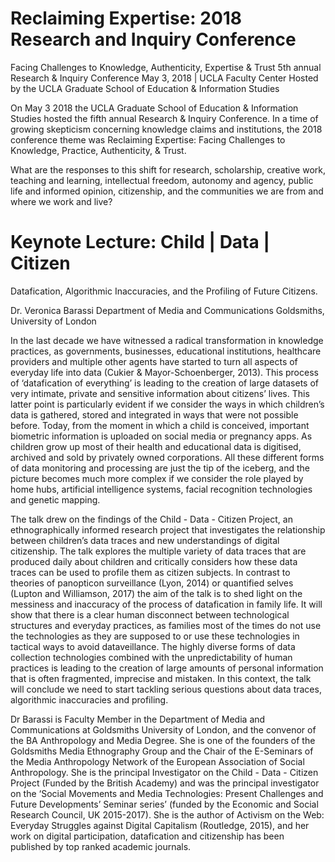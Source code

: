 # Reclaiming Expertise: 2018 Research and Inquiry Conference 
Facing Challenges to Knowledge, Authenticity, Expertise & Trust
5th annual Research & Inquiry Conference
May 3, 2018 | UCLA Faculty Center 
Hosted by the UCLA Graduate School of Education & Information Studies 


On May 3 2018 the UCLA Graduate School of Education & Information Studies hosted the fifth annual Research & Inquiry Conference. In a time of growing skepticism concerning knowledge claims and institutions, the 2018 conference theme was Reclaiming Expertise: Facing Challenges to Knowledge, Practice, Authenticity, & Trust. 

What are the responses to this shift for research, scholarship, creative work, teaching and learning, intellectual freedom, autonomy and agency, public life and informed opinion, citizenship, and the communities we are from and where we work and live?


# Keynote Lecture: Child | Data | Citizen

Datafication, Algorithmic Inaccuracies, and the Profiling of Future Citizens.

Dr. Veronica Barassi
Department of Media and Communications 
Goldsmiths, University of London

In the last decade we have witnessed a radical transformation in knowledge practices, as governments, businesses, educational institutions, healthcare providers and multiple other agents have started to turn all aspects of everyday life into data (Cukier & Mayor-Schoenberger, 2013). This process of ‘datafication of everything’ is leading to the creation of large datasets of very intimate, private and sensitive information about citizens’ lives. This latter point is particularly evident if we consider the ways in which children’s data is gathered, stored and integrated in ways that were not possible before. Today, from the moment in which a child is conceived, important biometric information is uploaded on social media or pregnancy apps. As children grow up most of their health and educational data is digitised, archived and sold by privately owned corporations. All these different forms of data monitoring and processing are just the tip of the iceberg, and the picture becomes much more complex if we consider the role played by home hubs, artificial intelligence systems, facial recognition technologies and genetic mapping. 

The talk drew on the findings of the Child - Data - Citizen Project, an ethnographically informed research project that investigates the relationship between children’s data traces and new understandings of digital citizenship. The talk explores the multiple variety of data traces that are produced daily about children and critically considers how these data traces can be used to profile them as citizen subjects. In contrast to theories of panopticon surveillance (Lyon, 2014) or quantified selves (Lupton and Williamson, 2017) the aim of the talk is to shed light on the messiness and inaccuracy of the process of datafication in family life. It will show that there is a clear human disconnect between technological structures and everyday practices, as families most of the times do not use the technologies as they are supposed to or use these technologies in tactical ways to avoid dataveillance. The highly diverse forms of data collection technologies combined with the unpredictability of human practices is leading to the creation of large amounts of personal information that is often fragmented, imprecise and mistaken. In this context, the talk will conclude we need to start tackling serious questions about data traces, algorithmic inaccuracies and profiling.

Dr Barassi is Faculty Member in the Department of Media and Communications at Goldsmiths University of London, and the convenor of the BA Anthropology and Media Degree. She is one of the founders of the Goldsmiths Media Ethnography Group and the Chair of the E-Seminars of the Media Anthropology Network of the European Association of Social Anthropology. She is the principal Investigator on the Child - Data - Citizen Project (Funded by the British Academy) and was the principal investigator on the ‘Social Movements and Media Technologies: Present Challenges and Future Developments’ Seminar series’ (funded by the Economic and Social Research Council, UK 2015-2017). She is the author of Activism on the Web: Everyday Struggles against Digital Capitalism (Routledge, 2015), and her work on digital participation, datafication and citizenship has been published by top ranked academic journals.

